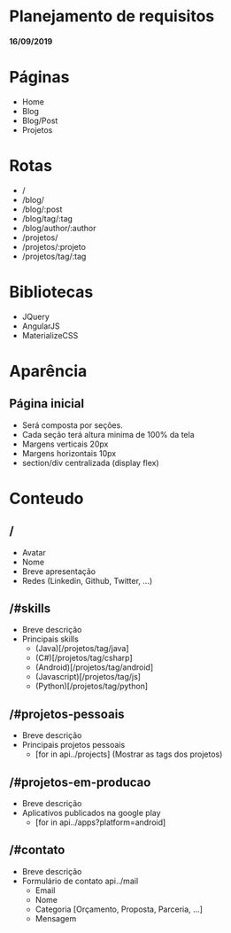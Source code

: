 # Planejamento de requisitos
#### 16/09/2019

# Páginas
- Home
- Blog
- Blog/Post
- Projetos

# Rotas
- /
- /blog/
- /blog/:post
- /blog/tag/:tag
- /blog/author/:author
- /projetos/
- /projetos/:projeto
- /projetos/tag/:tag

# Bibliotecas
- JQuery
- AngularJS
- MaterializeCSS

# Aparência

## Página inicial
- Será composta por seções.
- Cada seção terá altura minima de 100% da tela
- Margens verticais 20px
- Margens horizontais 10px
- section/div centralizada (display flex)

# Conteudo

## /
- Avatar
- Nome
- Breve apresentação
- Redes (Linkedin, Github, Twitter, ...)

## /#skills
- Breve descrição
- Principais skills
    - (Java)[/projetos/tag/java]
    - (C#)[/projetos/tag/csharp]
    - (Android)[/projetos/tag/android]
    - (Javascript)[/projetos/tag/js]
    - (Python)[/projetos/tag/python]

## /#projetos-pessoais
- Breve descrição
- Principais projetos pessoais
  - [for in api../projects]
  (Mostrar as tags dos projetos)

## /#projetos-em-producao
- Breve descrição
- Aplicativos publicados na google play
    - [for in api../apps?platform=android]

## /#contato
- Breve descrição
- Formulário de contato <post>api../mail</post>
    - Email
    - Nome
    - Categoria [Orçamento, Proposta, Parceria, ...]
    - Mensagem


